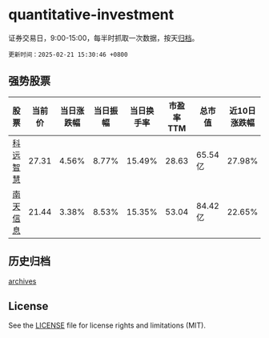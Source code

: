 # quantitative-investment

证券交易日，9:00-15:00，每半时抓取一次数据，按天[归档](archives)。

`更新时间：2025-02-21 15:30:46 +0800`

## 强势股票

|股票|当前价|当日涨跌幅|当日振幅|当日换手率|市盈率TTM|总市值|近10日涨跌幅|
|----|----|----|----|----|----|----|----|
|[科远智慧](https://xueqiu.com/S/SZ002380)|27.31|4.56%|8.77%|15.49%|28.63|65.54亿|27.98%|
|[南天信息](https://xueqiu.com/S/SZ000948)|21.44|3.38%|8.53%|15.35%|53.04|84.42亿|22.65%|

## 历史归档

[archives](archives)

## License

See the [LICENSE](LICENSE) file for license rights and limitations (MIT).